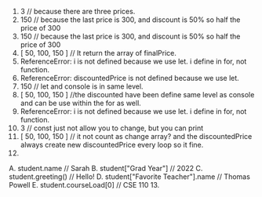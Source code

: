 1. 3 // because there are three prices.
2. 150 // because the last price is 300, and discount is 50% so half the price of 300
3. 150 // because the last price is 300, and discount is 50% so half the price of 300
4. [ 50, 100, 150 ] // It return the array of finalPrice.
5. ReferenceError: i is not defined  because we use let. i define in for, not function.
6. ReferenceError: discountedPrice is not defined because we use let.
7. 150 // let and console is in same level.
8. [ 50, 100, 150 ] //the discounted have been define same level as console and can be use within the for as well.
9. ReferenceError: i is not defined because we use let. i define in for, not function.
10. 3 // const just not allow you to change, but you can print
11. [ 50, 100, 150 ] // it not count as change array? and the discountedPrice always create new discountedPrice every loop so it fine.
12.
A. student.name                     // Sarah
B. student["Grad Year"]             // 2022
C. student.greeting()               // Hello!
D. student["Favorite Teacher"].name // Thomas Powell
E. student.courseLoad[0]            // CSE 110
13.
